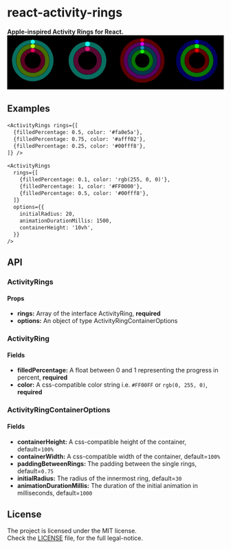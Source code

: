 # react-activity-rings
**Apple-inspired Activity Rings for React.**  
![demo banner gif](.assets/activityrings_banner.gif)

## Examples
```tsx
<ActivityRings rings={[
  {filledPercentage: 0.5, color: '#fa0e5a'},
  {filledPercentage: 0.75, color: '#afff02'},
  {filledPercentage: 0.25, color: '#00fff8'},
]} />
```
```tsx
<ActivityRings 
  rings={[
    {filledPercentage: 0.1, color: 'rgb(255, 0, 0)'},
    {filledPercentage: 1, color: '#FF0000'},
    {filledPercentage: 0.5, color: '#00fff8'},
  ]} 
  options={{
    initialRadius: 20,
    animationDurationMillis: 1500,
    containerHeight: '10vh',
  }} 
/>
```

## API
### ActivityRings
#### Props
* **rings:** Array of the interface ActivityRing, **required**
* **options:** An object of type ActivityRingContainerOptions

### ActivityRing
#### Fields
* **filledPercentage:** A float between 0 and 1 representing the progress in percent, **required**
* **color:** A css-compatible color string i.e. `#FF00FF` or `rgb(0, 255, 0)`, **required**

### ActivityRingContainerOptions
#### Fields
* **containerHeight:** A css-compatible height of the container, default=`100%`
* **containerWidth:** A css-compatible width of the container, default=`100%`
* **paddingBetweenRings:** The padding between the single rings, default=`0.75`
* **initialRadius:** The radius of the innermost ring, default=`30`
* **animationDurationMillis:** The duration of the initial animation in milliseconds, default=`1000`

## License
The project is licensed under the MIT license.    
Check the [LICENSE](./LICENSE) file, for the full legal-notice.
